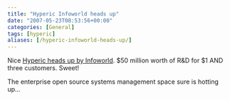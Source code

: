 ```yaml
---
title: "Hyperic Infoworld heads up"
date: "2007-05-23T08:53:56+00:00"
categories: [General]
tags: [hyperic]
aliases: [/hyperic-infoworld-heads-up/]
---
```


Nice [Hyperic heads up by Infoworld](http://web.archive.org/web/20080720033856/http://www.infoworld.com/article/07/05/22/moes-hyperic_1.html). $50 million worth of R&D for $1 AND three customers. Sweet!

The enterprise open source systems management space sure is hotting up...

